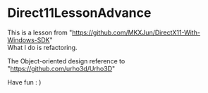 # Direct11LessonAdvance
This is a lesson from "https://github.com/MKXJun/DirectX11-With-Windows-SDK"  
What I do is refactoring.  

The Object-oriented design reference to "https://github.com/urho3d/Urho3D"  

Have fun : )
